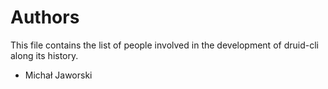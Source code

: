 # Authors
This file contains the list of people involved in the development 
of druid-cli along its history.

* Michał Jaworski
